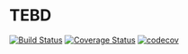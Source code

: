 # TEBD

[![Build Status](https://travis-ci.org/tomosoeoc/TEBD.svg?branch=master)](https://travis-ci.org/tomosoeoc/TEBD)
[![Coverage Status](https://coveralls.io/repos/github/tomosoeoc/TEBD/badge.svg?branch=master)](https://coveralls.io/github/tomosoeoc/TEBD?branch=master)
[![codecov](https://codecov.io/gh/tomosoeoc/TEBD/branch/master/graph/badge.svg)](https://codecov.io/gh/tomosoeoc/TEBD)
